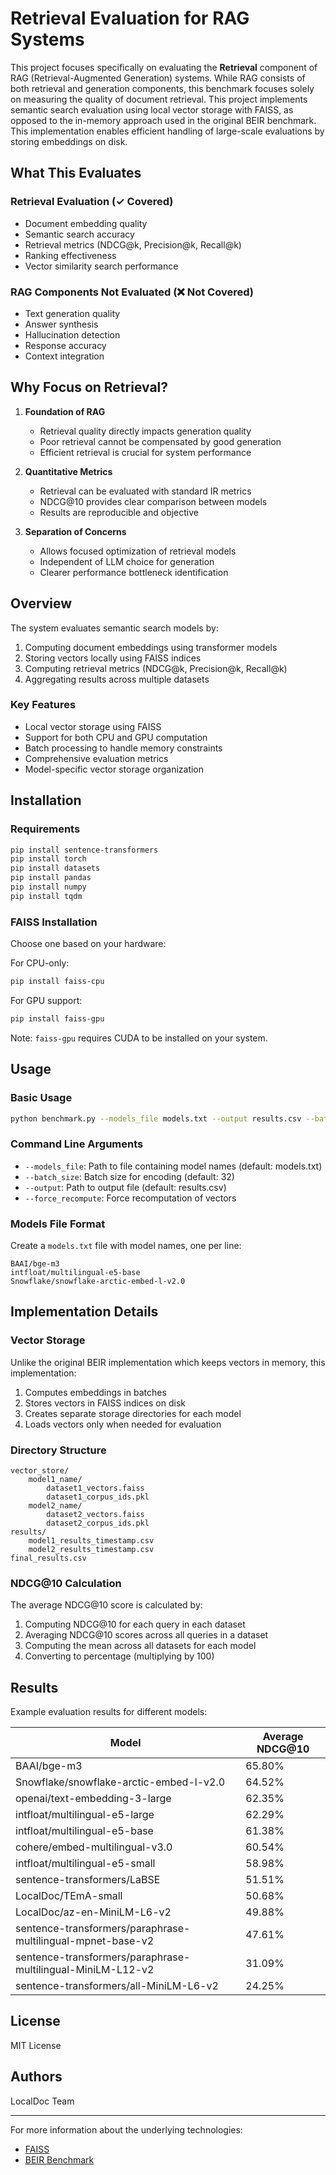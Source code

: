 # Retrieval Evaluation for RAG Systems

This project focuses specifically on evaluating the **Retrieval** component of RAG (Retrieval-Augmented Generation) systems. While RAG consists of both retrieval and generation components, this benchmark focuses solely on measuring the quality of document retrieval. This project implements semantic search evaluation using local vector storage with FAISS, as opposed to the in-memory approach used in the original BEIR benchmark. This implementation enables efficient handling of large-scale evaluations by storing embeddings on disk.


## What This Evaluates

### Retrieval Evaluation (✓ Covered)
- Document embedding quality
- Semantic search accuracy
- Retrieval metrics (NDCG@k, Precision@k, Recall@k)
- Ranking effectiveness
- Vector similarity search performance

### RAG Components Not Evaluated (❌ Not Covered)
- Text generation quality
- Answer synthesis
- Hallucination detection
- Response accuracy
- Context integration

## Why Focus on Retrieval?

1. **Foundation of RAG**
   - Retrieval quality directly impacts generation quality
   - Poor retrieval cannot be compensated by good generation
   - Efficient retrieval is crucial for system performance

2. **Quantitative Metrics**
   - Retrieval can be evaluated with standard IR metrics
   - NDCG@10 provides clear comparison between models
   - Results are reproducible and objective

3. **Separation of Concerns**
   - Allows focused optimization of retrieval models
   - Independent of LLM choice for generation
   - Clearer performance bottleneck identification

## Overview

The system evaluates semantic search models by:
1. Computing document embeddings using transformer models
2. Storing vectors locally using FAISS indices
3. Computing retrieval metrics (NDCG@k, Precision@k, Recall@k)
4. Aggregating results across multiple datasets

### Key Features
- Local vector storage using FAISS
- Support for both CPU and GPU computation
- Batch processing to handle memory constraints
- Comprehensive evaluation metrics
- Model-specific vector storage organization

## Installation

### Requirements
```bash
pip install sentence-transformers
pip install torch
pip install datasets
pip install pandas
pip install numpy
pip install tqdm
```

### FAISS Installation
Choose one based on your hardware:

For CPU-only:
```bash
pip install faiss-cpu
```

For GPU support:
```bash
pip install faiss-gpu
```

Note: `faiss-gpu` requires CUDA to be installed on your system.

## Usage

### Basic Usage
```bash
python benchmark.py --models_file models.txt --output results.csv --batch_size 32
```

### Command Line Arguments
- `--models_file`: Path to file containing model names (default: models.txt)
- `--batch_size`: Batch size for encoding (default: 32)
- `--output`: Path to output file (default: results.csv)
- `--force_recompute`: Force recomputation of vectors

### Models File Format
Create a `models.txt` file with model names, one per line:
```text
BAAI/bge-m3
intfloat/multilingual-e5-base
Snowflake/snowflake-arctic-embed-l-v2.0
```

## Implementation Details

### Vector Storage
Unlike the original BEIR implementation which keeps vectors in memory, this implementation:
1. Computes embeddings in batches
2. Stores vectors in FAISS indices on disk
3. Creates separate storage directories for each model
4. Loads vectors only when needed for evaluation

### Directory Structure
```
vector_store/
    model1_name/
        dataset1_vectors.faiss
        dataset1_corpus_ids.pkl
    model2_name/
        dataset2_vectors.faiss
        dataset2_corpus_ids.pkl
results/
    model1_results_timestamp.csv
    model2_results_timestamp.csv
final_results.csv
```

### NDCG@10 Calculation
The average NDCG@10 score is calculated by:
1. Computing NDCG@10 for each query in each dataset
2. Averaging NDCG@10 scores across all queries in a dataset
3. Computing the mean across all datasets for each model
4. Converting to percentage (multiplying by 100)

## Results

Example evaluation results for different models:

| Model | Average NDCG@10 |
|-------|----------------|
| BAAI/bge-m3 | 65.80% |
| Snowflake/snowflake-arctic-embed-l-v2.0 | 64.52% |
| openai/text-embedding-3-large | 62.35% |
| intfloat/multilingual-e5-large |  62.29% |
| intfloat/multilingual-e5-base | 61.38% |
| cohere/embed-multilingual-v3.0 | 60.54% |
| intfloat/multilingual-e5-small | 58.98% |
| sentence-transformers/LaBSE | 51.51% |
| LocalDoc/TEmA-small | 50.68% |
| LocalDoc/az-en-MiniLM-L6-v2 | 49.88% |
| sentence-transformers/paraphrase-multilingual-mpnet-base-v2 | 47.61% |
| sentence-transformers/paraphrase-multilingual-MiniLM-L12-v2 | 31.09% |
| sentence-transformers/all-MiniLM-L6-v2 | 24.25% |
## License

MIT License

## Authors

LocalDoc Team

---

For more information about the underlying technologies:
- [FAISS](https://github.com/facebookresearch/faiss)
- [BEIR Benchmark](https://github.com/beir-cellar/beir)
